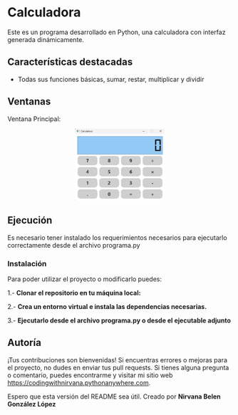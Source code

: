 # Calculadora

Este es un programa desarrollado en Python, una calculadora con interfaz generada dinámicamente.

## Características destacadas

- Todas sus funciones básicas, sumar, restar, multiplicar y dividir

## Ventanas

Ventana Principal:
<p align="center">
  <img src="https://github.com/Nivaniz/Proyectos/blob/main/Calculadora/img/main.png" alt="Main Window" style="width: 50%; max-width: 200px;">
</p>

## Ejecución 

Es necesario tener instalado los requerimientos necesarios para ejecutarlo correctamente desde el archivo programa.py

### Instalación

Para poder utilizar el proyecto o modificarlo puedes:

1.- **Clonar el repositorio en tu máquina local:**

2.- **Crea un entorno virtual e instala las dependencias necesarias.**

3.- **Ejecutarlo desde el archivo programa.py o desde el ejecutable adjunto**

## Autoría

¡Tus contribuciones son bienvenidas! Si encuentras errores o mejoras para el proyecto, no dudes en enviar tus pull requests. Si tienes alguna pregunta o comentario, puedes encontrarme y visitar mi sitio web https://codingwithnirvana.pythonanywhere.com.

Espero que esta versión del README sea útil.
Creado por **Nirvana Belen González López** 
